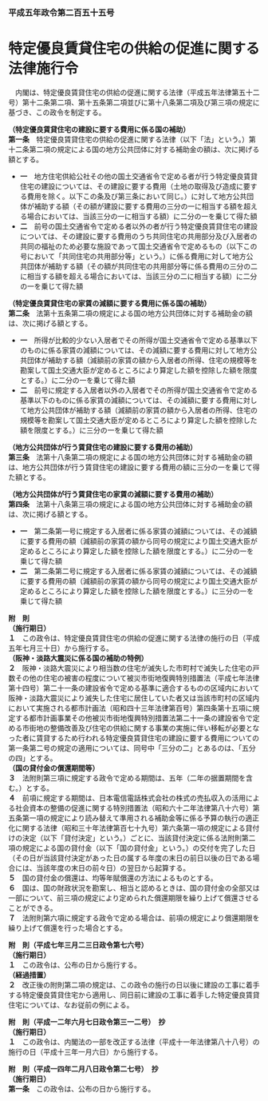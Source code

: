 ### 平成五年政令第二百五十五号  
# 特定優良賃貸住宅の供給の促進に関する法律施行令  
　内閣は、特定優良賃貸住宅の供給の促進に関する法律（平成五年法律第五十二号）第十二条第二項、第十五条第二項並びに第十八条第二項及び第三項の規定に基づき、この政令を制定する。  
  
**（特定優良賃貸住宅の建設に要する費用に係る国の補助）**  
**第一条**　特定優良賃貸住宅の供給の促進に関する法律（以下「法」という。）第十二条第二項の規定による国の地方公共団体に対する補助金の額は、次に掲げる額とする。  
* **一**　地方住宅供給公社その他の国土交通省令で定める者が行う特定優良賃貸住宅の建設については、その建設に要する費用（土地の取得及び造成に要する費用を除く。以下この条及び第三条において同じ。）に対して地方公共団体が補助する額（その額が建設に要する費用の三分の一に相当する額を超える場合においては、当該三分の一に相当する額）に二分の一を乗じて得た額  
* **二**　前号の国土交通省令で定める者以外の者が行う特定優良賃貸住宅の建設については、その建設に要する費用のうち共同住宅の共用部分及び入居者の共同の福祉のため必要な施設であって国土交通省令で定めるもの（以下この号において「共同住宅の共用部分等」という。）に係る費用に対して地方公共団体が補助する額（その額が共同住宅の共用部分等に係る費用の三分の二に相当する額を超える場合においては、当該三分の二に相当する額）に二分の一を乗じて得た額  
  
**（特定優良賃貸住宅の家賃の減額に要する費用に係る国の補助）**  
**第二条**　法第十五条第二項の規定による国の地方公共団体に対する補助金の額は、次に掲げる額とする。  
* **一**　所得が比較的少ない入居者でその所得が国土交通省令で定める基準以下のものに係る家賃の減額については、その減額に要する費用に対して地方公共団体が補助する額（減額前の家賃の額から入居者の所得、住宅の規模等を勘案して国土交通大臣が定めるところにより算定した額を控除した額を限度とする。）に二分の一を乗じて得た額  
* **二**　前号に規定する入居者以外の入居者でその所得が国土交通省令で定める基準以下のものに係る家賃の減額については、その減額に要する費用に対して地方公共団体が補助する額（減額前の家賃の額から入居者の所得、住宅の規模等を勘案して国土交通大臣が定めるところにより算定した額を控除した額を限度とする。）に三分の一を乗じて得た額  
  
**（地方公共団体が行う賃貸住宅の建設に要する費用の補助）**  
**第三条**　法第十八条第二項の規定による国の地方公共団体に対する補助金の額は、地方公共団体が行う賃貸住宅の建設に要する費用の額に三分の一を乗じて得た額とする。  
  
**（地方公共団体が行う賃貸住宅の家賃の減額に要する費用の補助）**  
**第四条**　法第十八条第三項の規定による国の地方公共団体に対する補助金の額は、次に掲げる額とする。  
* **一**　第二条第一号に規定する入居者に係る家賃の減額については、その減額に要する費用の額（減額前の家賃の額から同号の規定により国土交通大臣が定めるところにより算定した額を控除した額を限度とする。）に二分の一を乗じて得た額  
* **二**　第二条第二号に規定する入居者に係る家賃の減額については、その減額に要する費用の額（減額前の家賃の額から同号の規定により国土交通大臣が定めるところにより算定した額を控除した額を限度とする。）に三分の一を乗じて得た額  
  
**附　則**  
**（施行期日）**  
**１**　この政令は、特定優良賃貸住宅の供給の促進に関する法律の施行の日（平成五年七月三十日）から施行する。  
**（阪神・淡路大震災に係る国の補助の特例）**  
**２**　阪神・淡路大震災により相当数の住宅が滅失した市町村で滅失した住宅の戸数その他の住宅の被害の程度について被災市街地復興特別措置法（平成七年法律第十四号）第二十一条の建設省令で定める基準に適合するものの区域内において阪神・淡路大震災により滅失した住宅に居住していた者又は当該市町村の区域内において実施される都市計画法（昭和四十三年法律第百号）第四条第十五項に規定する都市計画事業その他被災市街地復興特別措置法第二十一条の建設省令で定める市街地の整備改善及び住宅の供給に関する事業の実施に伴い移転が必要となった者に賃貸するため行われる特定優良賃貸住宅の建設に要する費用についての第一条第二号の規定の適用については、同号中「三分の二」とあるのは、「五分の四」とする。  
**（国の貸付金の償還期間等）**  
**３**　法附則第三項に規定する政令で定める期間は、五年（二年の据置期間を含む。）とする。  
**４**　前項に規定する期間は、日本電信電話株式会社の株式の売払収入の活用による社会資本の整備の促進に関する特別措置法（昭和六十二年法律第八十六号）第五条第一項の規定により読み替えて準用される補助金等に係る予算の執行の適正化に関する法律（昭和三十年法律第百七十九号）第六条第一項の規定による貸付けの決定（以下「貸付決定」という。）ごとに、当該貸付決定に係る法附則第二項の規定による国の貸付金（以下「国の貸付金」という。）の交付を完了した日（その日が当該貸付決定があった日の属する年度の末日の前日以後の日である場合には、当該年度の末日の前々日）の翌日から起算する。  
**５**　国の貸付金の償還は、均等年賦償還の方法によるものとする。  
**６**　国は、国の財政状況を勘案し、相当と認めるときは、国の貸付金の全部又は一部について、前三項の規定により定められた償還期限を繰り上げて償還させることができる。  
**７**　法附則第六項に規定する政令で定める場合は、前項の規定により償還期限を繰り上げて償還を行った場合とする。  
  
**附　則（平成七年三月二三日政令第七六号）**  
**（施行期日）**  
**１**　この政令は、公布の日から施行する。  
**（経過措置）**  
**２**　改正後の附則第二項の規定は、この政令の施行の日以後に建設の工事に着手する特定優良賃貸住宅から適用し、同日前に建設の工事に着手した特定優良賃貸住宅については、なお従前の例による。  
  
**附　則（平成一二年六月七日政令第三一二号）　抄**  
**（施行期日）**  
**１**　この政令は、内閣法の一部を改正する法律（平成十一年法律第八十八号）の施行の日（平成十三年一月六日）から施行する。  
  
**附　則（平成一四年二月八日政令第二七号）　抄**  
**（施行期日）**  
**第一条**　この政令は、公布の日から施行する。  
  
